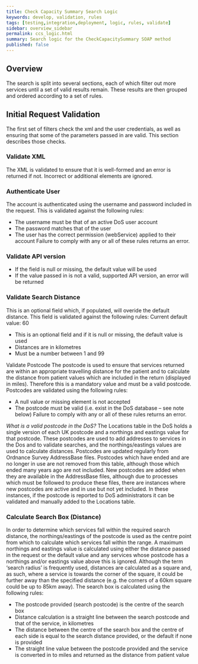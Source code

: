 ```yaml
---
title: Check Capacity Summary Search Logic
keywords: develop, validation, rules
tags: [testing,integration,deployment, logic, rules, validate]
sidebar: overview_sidebar
permalink: ccs_logic.html
summary: Search logic for the CheckCapacitySummary SOAP method
published: false
---
```



## Overview ##

The search is split into several sections, each of which filter out more services until a set of valid results remain. These results are then grouped and ordered according to a set of rules.

## Initial Request Validation ##

The first set of filters check the xml and the user credentials, as well as ensuring that some of the parameters passed in are valid. This section describes those checks.

### Validate XML
The XML is validated to ensure that it is well-formed and an error is returned if not. Incorrect or additional elements are ignored.

### Authenticate User
The account is authenticated using the username and password included in the request. This is validated against the following rules:
* The username must be that of an active DoS user account
* The password matches that of the user
* The user has the correct permission (webService) applied to their account 
Failure to comply with any or all of these rules returns an error.

### Validate API version
* If the field is null or missing, the default value will be used
* If the value passed in is not a valid, supported API version, an error will be returned

### Validate Search Distance
This is an optional field which, if populated, will overide the default distance.
This field is validated against the following rules:
Current default value: 60
* This is an optional field and if it is null or missing, the default value is used
* Distances are in kilometres
* Must be a number between 1 and 99

Validate Postcode
The postcode is used to ensure that services returned are within an appropriate travelling distance for the patient and to calculate the distance from patient values which are included in the return (displayed in miles). Therefore this is a mandatory value and must be a valid postcode.
Postcodes are validated using the following rules:
* A null value or missing element is not accepted
* The postcode must be valid (i.e. exist in the DoS database – see note below)
Failure to comply with any or all of these rules returns an error.

*What is a valid postcode in the DoS?*
The Locations table in the DoS holds a single version of each UK postcode and a northings and eastings value for that postcode. These postcodes are used to add addresses to services in the Dos and to validate searches, and the northings/eastings values are used to calculate distances.
Postcodes are updated regularly from Ordnance Survey AddressBase files. Postcodes which have ended and are no longer in use are not removed from this table, although those which ended many years ago are not included. New postcodes are added when they are available in the AddressBase files, although due to processes which must be followed to produce these files, there are instances where new postcodes are active and in use but not yet included. In these instances, if the postcode is reported to DoS administrators it can be validated and manually added to the Locations table.

### Calculate Search Box (Distance)
In order to determine which services fall within the required search distance, the northings/eastings of the postcode is used as the centre point from which to calculate which services fall within the range. A maximum northings and eastings value is calculated using either the distance passed in the request or the default value and any services whose postcode has a northings and/or eastings value above this is ignored.
Although the term ‘search radius’ is frequently used, distances are calculated as a square and, as such, where a service is towards the corner of the square, it could be further away than the specified distance (e.g. the corners of a 60km square could be up to 85km away).
The search box is calculated using the following rules:
* The postcode provided (search postcode) is the centre of the search box
* Distance calculation is a straight line between the search postcode and that of the service, in kilometres
* The distance between the centre of the search box and the centre of each side is  equal to the search distance provided, or the default if none is provided
* The straight line value between the postcode provided and the service is converted in to miles and returned as the distance from patient value

